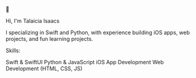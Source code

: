 🐝

Hi, I'm Talaicia Isaacs

I specializing in Swift and Python, with experience building iOS apps, web projects, and fun learning projects.

Skills:

Swift & SwiftUI
Python & JavaScript
iOS App Development
Web Development (HTML, CSS, JS)
